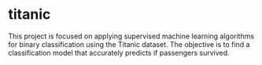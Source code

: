 # titanic
This project is focused on applying supervised machine learning algorithms for binary classification using the Titanic dataset. The objective is to find a classification model that accurately predicts if passengers survived.

